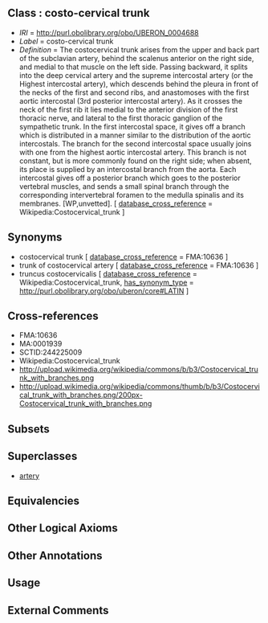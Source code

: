 
## Class : costo-cervical trunk

 * *IRI* = http://purl.obolibrary.org/obo/UBERON_0004688
 * *Label* = costo-cervical trunk
 * *Definition* = The costocervical trunk arises from the upper and back part of the subclavian artery, behind the scalenus anterior on the right side, and medial to that muscle on the left side. Passing backward, it splits into the deep cervical artery and the supreme intercostal artery (or the Highest intercostal artery), which descends behind the pleura in front of the necks of the first and second ribs, and anastomoses with the first aortic intercostal (3rd posterior intercostal artery). As it crosses the neck of the first rib it lies medial to the anterior division of the first thoracic nerve, and lateral to the first thoracic ganglion of the sympathetic trunk. In the first intercostal space, it gives off a branch which is distributed in a manner similar to the distribution of the aortic intercostals. The branch for the second intercostal space usually joins with one from the highest aortic intercostal artery. This branch is not constant, but is more commonly found on the right side; when absent, its place is supplied by an intercostal branch from the aorta. Each intercostal gives off a posterior branch which goes to the posterior vertebral muscles, and sends a small spinal branch through the corresponding intervertebral foramen to the medulla spinalis and its membranes. [WP,unvetted]. [ [database_cross_reference](../../ef/oboInOwl#hasDbXref.md) = Wikipedia:Costocervical_trunk ]

## Synonyms

 * costocervical trunk [ [database_cross_reference](../../ef/oboInOwl#hasDbXref.md) = FMA:10636 ]
 * trunk of costocervical artery [ [database_cross_reference](../../ef/oboInOwl#hasDbXref.md) = FMA:10636 ]
 * truncus costocervicalis [ [database_cross_reference](../../ef/oboInOwl#hasDbXref.md) = Wikipedia:Costocervical_trunk, [has_synonym_type](../../pe/oboInOwl#hasSynonymType.md) = http://purl.obolibrary.org/obo/uberon/core#LATIN ]

## Cross-references

 * FMA:10636
 * MA:0001939
 * SCTID:244225009
 * Wikipedia:Costocervical_trunk
 * http://upload.wikimedia.org/wikipedia/commons/b/b3/Costocervical_trunk_with_branches.png
 * http://upload.wikimedia.org/wikipedia/commons/thumb/b/b3/Costocervical_trunk_with_branches.png/200px-Costocervical_trunk_with_branches.png

## Subsets


## Superclasses

 * [artery](../../UBERON/37/UBERON_0001637.md)

## Equivalencies


## Other Logical Axioms


## Other Annotations


## Usage


## External Comments

